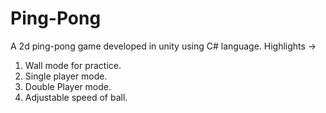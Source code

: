 # Ping-Pong
A 2d ping-pong game developed in unity using C# language.
Highlights ->
1. Wall mode for practice.
2. Single player mode.
3. Double Player mode.
4. Adjustable speed of ball.
